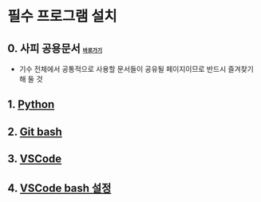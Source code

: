 # 필수 프로그램 설치

## 0. 사피 공용문서 <span style="font-size:50%">[바로가기](https://abit.ly/pb-document)</span>
- 기수 전체에서 공통적으로 사용할 문서들이 공유될 페이지이므로 반드시 즐겨찾기 해 둘 것

## 1. [Python](https://married-spot-253.notion.site/Python-e23d9e3b9ce9411c87adeae095a7ad19#0d11c31cb3ad4b98b0476095c549bee0)

## 2. [Git bash](https://married-spot-253.notion.site/Git-26f16cff585a4aa783e9f938969427f7#caccb13bc3e94f50a8a674b1c54ca52f)

## 3. [VSCode](https://married-spot-253.notion.site/VSCode-28f6593036214f48b21c96c1e521c097#911310c10b6e42568f3dd46a6c0db933)

## 4. [VSCode bash 설정](https://married-spot-253.notion.site/VSCode-with-Git-bash-3b0748e8df4a4b52b80851b9bc9b195f#4e008a62d8264985bd96cff11af753d8)